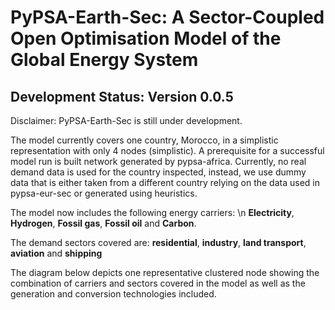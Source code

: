 # PyPSA-Earth-Sec: A Sector-Coupled Open Optimisation Model of the Global Energy System

## Development Status: Version 0.0.5

Disclaimer: PyPSA-Earth-Sec is still under development.

The model currently covers one country, Morocco, in a simplistic representation with only 4 nodes (simplistic). A prerequisite for a successful model run is built network generated by pypsa-africa. Currently, no real demand data is used for the country inspected, instead, we use dummy data that is either taken from a different country relying on the data used in pypsa-eur-sec or generated using heuristics.

The model now includes the following energy carriers: \n
        **Electricity**, **Hydrogen**, **Fossil gas**, **Fossil oil** and **Carbon**.

The demand sectors covered are: **residential**, **industry**, **land transport**, **aviation** and **shipping** 

The diagram below depicts one representative clustered node showing the combination of carriers and sectors covered in the model as well as the generation and conversion technologies included. 

